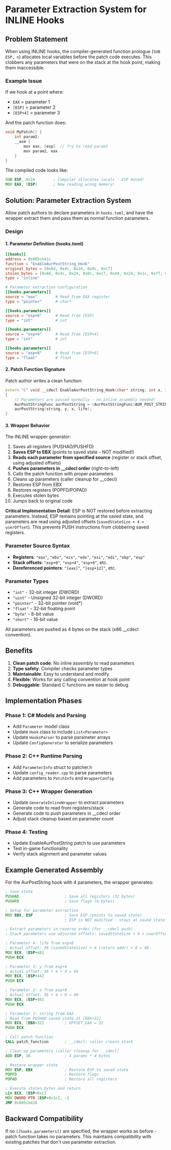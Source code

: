 # Parameter Extraction System for INLINE Hooks

## Problem Statement

When using INLINE hooks, the compiler-generated function prologue (`SUB ESP, n`) allocates local variables before the patch code executes. This clobbers any parameters that were on the stack at the hook point, making them inaccessible.

### Example Issue

If we hook at a point where:
- `EAX` = parameter 1
- `[ESP]` = parameter 2
- `[ESP+4]` = parameter 3

And the patch function does:
```cpp
void MyPatch() {
    int param2;
    __asm {
        mov eax, [esp]  // Try to read param2
        mov param2, eax
    }
}
```

The compiled code looks like:
```asm
SUB ESP, 0x10        ; Compiler allocates locals - ESP moved!
MOV EAX, [ESP]       ; Now reading wrong memory!
```

## Solution: Parameter Extraction System

Allow patch authors to declare parameters in `hooks.toml`, and have the wrapper extract them and pass them as normal function parameters.

### Design

#### 1. Parameter Definition (hooks.toml)

```toml
[[hooks]]
address = 0x005cb41c
function = "EnableAurPostString_Hook"
original_bytes = [0x8d, 0x4c, 0x24, 0x0c, 0xc7]
stolen_bytes = [0x8d, 0x4c, 0x24, 0x0c, 0xc7, 0x44, 0x24, 0x1c, 0xff, 0xff, 0xff, 0xff]
type = "inline"

# Parameter extraction configuration
[[hooks.parameters]]
source = "eax"        # Read from EAX register
type = "pointer"      # char*

[[hooks.parameters]]
source = "esp+0"      # Read from [ESP]
type = "int"          # int

[[hooks.parameters]]
source = "esp+4"      # Read from [ESP+4]
type = "int"          # int

[[hooks.parameters]]
source = "esp+8"      # Read from [ESP+8]
type = "float"        # float
```

#### 2. Patch Function Signature

Patch author writes a clean function:

```cpp
extern "C" void __cdecl EnableAurPostString_Hook(char* string, int x, int y, float life)
{
    // Parameters are passed normally - no inline assembly needed!
    AurPostStringFunc aurPostString = (AurPostStringFunc)AUR_POST_STRING_ADDR;
    aurPostString(string, y, x, life);
}
```

#### 3. Wrapper Behavior

The INLINE wrapper generator:

1. Saves all registers (PUSHAD/PUSHFD)
2. **Saves ESP to EBX** (points to saved state - NOT modified!)
3. **Reads each parameter from specified source** (register or stack offset, using adjusted offsets)
4. **Pushes parameters in __cdecl order** (right-to-left)
5. Calls the patch function with proper parameters
6. Cleans up parameters (caller cleanup for __cdecl)
7. Restores ESP from EBX
8. Restores registers (POPFD/POPAD)
9. Executes stolen bytes
10. Jumps back to original code

**Critical Implementation Detail**: ESP is NOT restored before extracting parameters. Instead, ESP remains pointing at the saved state, and parameters are read using adjusted offsets (`savedStateSize + 4 + userOffset`). This prevents PUSH instructions from clobbering saved registers.

### Parameter Source Syntax

- **Registers**: `"eax"`, `"ebx"`, `"ecx"`, `"edx"`, `"esi"`, `"edi"`, `"ebp"`, `"esp"`
- **Stack offsets**: `"esp+0"`, `"esp+4"`, `"esp+8"`, etc.
- **Dereferenced pointers**: `"[eax]"`, `"[esp+12]"`, etc.

### Parameter Types

- `"int"` - 32-bit integer (DWORD)
- `"uint"` - Unsigned 32-bit integer (DWORD)
- `"pointer"` - 32-bit pointer (void*)
- `"float"` - 32-bit floating point
- `"byte"` - 8-bit value
- `"short"` - 16-bit value

All parameters are pushed as 4 bytes on the stack (x86 __cdecl convention).

## Benefits

1. **Clean patch code**: No inline assembly to read parameters
2. **Type safety**: Compiler checks parameter types
3. **Maintainable**: Easy to understand and modify
4. **Flexible**: Works for any calling convention at hook point
5. **Debuggable**: Standard C functions are easier to debug

## Implementation Phases

### Phase 1: C# Models and Parsing
- Add `Parameter` model class
- Update `Hook` class to include `List<Parameter>`
- Update `HooksParser` to parse parameter arrays
- Update `ConfigGenerator` to serialize parameters

### Phase 2: C++ Runtime Parsing
- Add `ParameterInfo` struct to patcher.h
- Update `config_reader.cpp` to parse parameters
- Add parameters to `PatchInfo` and `WrapperConfig`

### Phase 3: C++ Wrapper Generation
- Update `GenerateInlineWrapper` to extract parameters
- Generate code to read from registers/stack
- Generate code to push parameters in __cdecl order
- Adjust stack cleanup based on parameter count

### Phase 4: Testing
- Update EnableAurPostString patch to use parameters
- Test in-game functionality
- Verify stack alignment and parameter values

## Example Generated Assembly

For the AurPostString hook with 4 parameters, the wrapper generates:

```asm
; Save state
PUSHAD                    ; Save all registers (32 bytes)
PUSHFD                    ; Save flags (4 bytes)

; Setup for parameter extraction
MOV EBX, ESP              ; Save ESP (points to saved state)
                          ; ESP is NOT modified - stays at saved state!

; Extract parameters in reverse order (for __cdecl push)
; Stack parameters use adjusted offsets: savedStateSize + 4 + userOffset

; Parameter 4: life from esp+8
; Actual offset: 36 (savedStateSize) + 4 (return addr) + 8 = 48
MOV ECX, [ESP+48]
PUSH ECX

; Parameter 3: y from esp+4
; Actual offset: 36 + 4 + 4 = 44
MOV ECX, [ESP+44]
PUSH ECX

; Parameter 2: x from esp+0
; Actual offset: 36 + 4 + 0 = 40
MOV ECX, [ESP+40]
PUSH ECX

; Parameter 1: string from EAX
; Read from PUSHAD saved state at [EBX+32]
MOV ECX, [EBX+32]         ; OFFSET_EAX = 32
PUSH ECX

; Call patch function
CALL patch_function       ; __cdecl: caller cleans stack

; Clean up parameters (caller cleanup for __cdecl)
ADD ESP, 16               ; 4 params * 4 bytes

; Restore wrapper state
MOV ESP, EBX              ; Restore ESP to saved state
POPFD                     ; Restore flags
POPAD                     ; Restore all registers

; Execute stolen bytes and return
LEA ECX, [ESP+0xc]
MOV DWORD PTR [ESP+0x1c], -1
JMP 0x005cb428
```

## Backward Compatibility

If no `[[hooks.parameters]]` are specified, the wrapper works as before - patch function takes no parameters. This maintains compatibility with existing patches that don't use parameter extraction.

